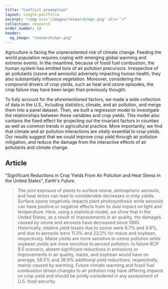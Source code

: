 ```yaml
---
title: "Conflict preemption"
layout: single-portfolio
excerpt: "<img src='/images/research/epr.png' alt=''>"
collection: research
order_number: 10
header: 
  og_image: "research/epr.png"
---
```


Agriculture is facing the unprecedented risk of climate change. Feeding the world population requires coping with emerging global warming and extreme events. In the meantime, because of fossil fuel combustion, the human system has emitted tons of air pollution precursors. Irrespective of air pollutants (ozone and aerosols) adversely impacting human health, they also substantially influence vegetation. Moreover, considering the compound drivers of crop yields, such as heat and ozone episodes, the crop failure may have been larger than previously thought. 

To fully account for the aforementioned factors, we made a wide collection of data in the U.S., including statistics, climate, and air pollution, and merge them into a panel dataset. Then, we built a regression model to investigate the relationships between these variables and crop yields. This model also contains the fixed effect for projecting out the invariant factors in counties as well as common trends in agricultural practice. More importantly, we find that climate and air pollution interactions are vitally essential to crop yields. Our results suggest that we could improve crop yield through air pollution mitigation, and reduce the damage from the interactive effects of air pollutants and climate change.

## Article

"Significant Reductions in Crop Yields From Air Pollution and Heat Stress in the United States", *Earth's Future*.

> The joint exposure of plants to surface ozone, atmospheric aerosols, and heat stress can lead to considerable decreases in crop yields. Surface ozone negatively impacts plant photosynthesis while aerosols can have positive or negative effects from its dual impact on light and temperature. Here, using a statistical model, we show that in the United States, as a result of improvements in air quality, the damages caused by ozone and aerosols have decreased since 1980. Historically, relative yield losses due to ozone were 8.7% and 4.8%, and due to aerosols were 11.3% and 23.2% for maize and soybean, respectively. Maize yields are more sensitive to ozone pollution while soybean yields are more sensitive to aerosol pollution. In future RCP 8.5 scenario, absent significant reductions in emissions or improvements in air quality, maize, and soybean would have on average, 58.5% and 36.9% additional yield reductions, respectively, mainly caused by warming. Future climate warming and fossil fuel combustion driven changes to air pollution may have differing impacts on crop yield and should be jointly considered in any assessment of U.S. food security.
